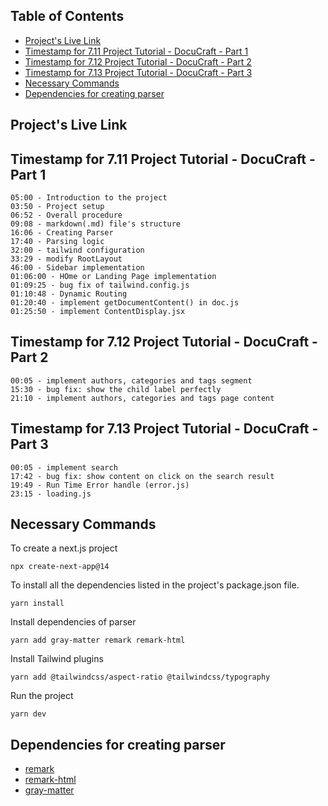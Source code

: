 ## Table of Contents

-   [Project's Live Link](#projects-live-link)
-   [Timestamp for 7.11 Project Tutorial - DocuCraft - Part 1](#timestamp-for-711-project-tutorial---docucraft---part-1)
-   [Timestamp for 7.12 Project Tutorial - DocuCraft - Part 2](#timestamp-for-712-project-tutorial---docuCraft---part-2)
-   [Timestamp for 7.13 Project Tutorial - DocuCraft - Part 3](#timestamp-for-713-project-tutorial---docuCraft---part-3)
-   [Necessary Commands](#necessary-commands)
-   [Dependencies for creating parser](#dependencies-for-creating-parser)

## Project's Live Link

## Timestamp for 7.11 Project Tutorial - DocuCraft - Part 1

```
05:00 - Introduction to the project
03:50 - Project setup
06:52 - Overall procedure
09:08 - markdown(.md) file's structure
16:06 - Creating Parser
17:40 - Parsing logic
32:00 - tailwind configuration
33:29 - modify RootLayout
46:00 - Sidebar implementation
01:06:00 - HOme or Landing Page implementation
01:09:25 - bug fix of tailwind.config.js
01:10:48 - Dynamic Routing
01:20:40 - implement getDocumentContent() in doc.js
01:25:50 - implement ContentDisplay.jsx
```

## Timestamp for 7.12 Project Tutorial - DocuCraft - Part 2

```
00:05 - implement authors, categories and tags segment
15:30 - bug fix: show the child label perfectly
21:10 - implement authors, categories and tags page content
```

## Timestamp for 7.13 Project Tutorial - DocuCraft - Part 3

```
00:05 - implement search
17:42 - bug fix: show content on click on the search result
19:49 - Run Time Error handle (error.js)
23:15 - loading.js
```

## Necessary Commands

To create a next.js project

```
npx create-next-app@14
```

To install all the dependencies listed in the project's package.json file.

```
yarn install
```

Install dependencies of parser

```
yarn add gray-matter remark remark-html
```

Install Tailwind plugins

```
yarn add @tailwindcss/aspect-ratio @tailwindcss/typography
```

Run the project

```
yarn dev
```

## Dependencies for creating parser

-   [remark](https://www.npmjs.com/package/remark)
-   [remark-html](https://www.npmjs.com/package/remark-html)
-   [gray-matter](https://www.npmjs.com/package/gray-matter)
